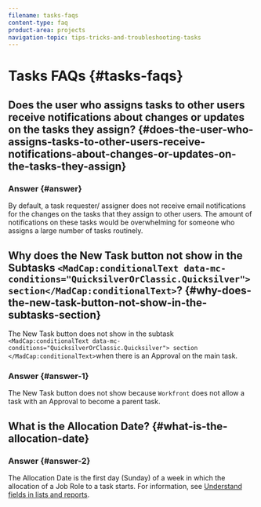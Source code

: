 ```yaml
---
filename: tasks-faqs
content-type: faq
product-area: projects
navigation-topic: tips-tricks-and-troubleshooting-tasks
---
```





# Tasks FAQs {#tasks-faqs}



## Does the user who assigns tasks to other users receive notifications about changes or updates on the tasks they assign? {#does-the-user-who-assigns-tasks-to-other-users-receive-notifications-about-changes-or-updates-on-the-tasks-they-assign}



### Answer {#answer}

By default, a task requester/ assigner does not receive email notifications for the changes on the tasks that they assign to other users. The amount of notifications on these tasks would be overwhelming for someone who assigns a large number of tasks routinely. 


## Why does the New Task button not show in the Subtasks `<MadCap:conditionalText data-mc-conditions="QuicksilverOrClassic.Quicksilver"> section</MadCap:conditionalText>`? {#why-does-the-new-task-button-not-show-in-the-subtasks-section}

The New Task button does not show in the subtask `<MadCap:conditionalText data-mc-conditions="QuicksilverOrClassic.Quicksilver"> section </MadCap:conditionalText>`when there is an Approval on the main task.


### Answer {#answer-1}

The New Task button does not show because `Workfront` does not allow a task with an Approval to become a parent task.


## What is the Allocation Date? {#what-is-the-allocation-date}



### Answer {#answer-2}

The Allocation Date is the first day (Sunday) of a week in which the allocation of a Job Role to a task starts. For information, see [Understand fields in lists and reports](understand-fields-lists-reports.md).
